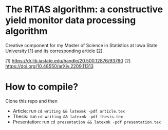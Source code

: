 # The RITAS algorithm: a constructive yield monitor data processing algorithm

Creative component for my Master of Science in Statistics at Iowa State
University [1] and its corresponding article [2].

[1] https://dr.lib.iastate.edu/handle/20.500.12876/93760
[2] https://doi.org/10.48550/arXiv.2209.11313

# How to compile?

Clone this repo and then

- Article: run `cd writing && latexmk -pdf article.tex`
- Thesis: run `cd writing && latexmk -pdf thesis.tex`
- Presentation: run `cd presentation && latexmk -pdf presentation.tex`
